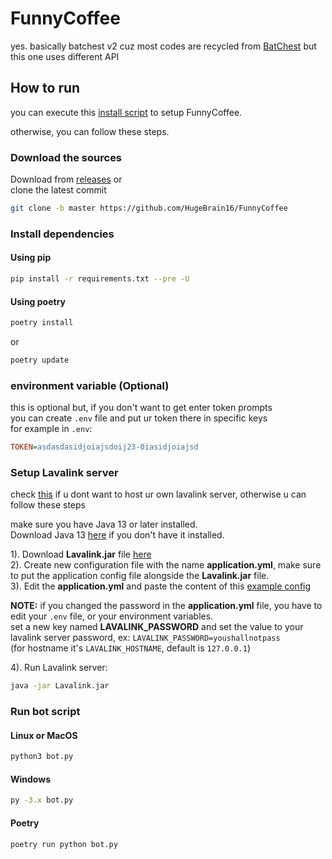 # FunnyCoffee

yes.
basically batchest v2 cuz most codes are recycled from [BatChest](https://github.com/HugeBrain16/BatChest) but this one uses different API

## How to run

you can execute this [install script](https://raw.githubusercontent.com/HugeBrain16/FunnyCoffee/scripts/install.sh) to setup FunnyCoffee.

otherwise, you can follow these steps.

### Download the sources

Download from [releases](https://github.com/HugeBrain16/FunnyCoffee/releases) or  
clone the latest commit

```sh
git clone -b master https://github.com/HugeBrain16/FunnyCoffee
```

### Install dependencies

#### Using pip

```sh
pip install -r requirements.txt --pre -U
```

#### Using poetry

```sh
poetry install
```

or

```sh
poetry update
```

### environment variable (Optional)

this is optional but, if you don't want to get enter token prompts  
you can create `.env` file and put ur token there in specific keys  
for example in `.env`:

```ini
TOKEN=asdasdasidjoiajsdoij23-0iasidjoiajsd
```

### Setup Lavalink server

check [this](https://lavalink.darrennathanael.com/) if u dont want to host ur own lavalink server, otherwise u can follow these steps

make sure you have Java 13 or later installed.  
Download Java 13 [here](https://adoptopenjdk.net/releases.html?variant=openjdk13&jvmVariant=hotspot) if you don't have it installed.

1). Download **Lavalink.jar** file [here](https://github.com/freyacodes/Lavalink/releases/latest)  
2). Create new configuration file with the name **application.yml**, make sure to put the application config file alongside the **Lavalink.jar** file.  
3). Edit the **application.yml** and paste the content of this [example config](https://github.com/freyacodes/Lavalink/blob/master/LavalinkServer/application.yml.example)

**NOTE:** if you changed the password in the **application.yml** file, you have to edit your `.env` file, or your environment variables.  
set a new key named **LAVALINK_PASSWORD** and set the value to your lavalink server password, ex: `LAVALINK_PASSWORD=youshallnotpass`  
(for hostname it's `LAVALINK_HOSTNAME`, default is `127.0.0.1`)

4). Run Lavalink server:

```sh
java -jar Lavalink.jar
```

### Run bot script

#### Linux or MacOS

```sh
python3 bot.py
```

#### Windows

```sh
py -3.x bot.py
```

#### Poetry

```sh
poetry run python bot.py
```
